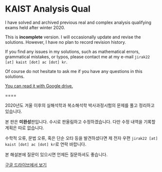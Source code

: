 # KAIST Analysis Qual

I have solved and archived previous real and complex analysis qualifying exams held after winter 2020. 

This is **incomplete** version. I will occasionally update and revise the solutions. However, I have no plan to record revision history.

If you find any issues in my solutions, such as mathematical errors, grammatical mistakes, or typos, please contact me at my e-mail `jirak22 [at] kaist [dot] ac [dot] kr`.

Of course do not hesitate to ask me if you have any questions in this solutions.

[You can read it with Google drive.](https://drive.google.com/file/d/1FPv-3Yx2sb0-YJW-C2CgSMHMpbEvh7-2/view?usp=sharing)

====

2020년도 겨울 이후의 실해석학과 복소해석학 박사과정시험의 문제를 풀고 정리하고 있습니다. 

본 판은 **미완성**판입니다. 수시로 판올림하고 수정하겠습니다. 다만 수정 내역을 기록할 계획은 따로 없습니다.

수학적 오류, 문법 오류, 혹은 단순 오타 등을 발견하셨다면 제 전자 우편 `jirak22 [at] kaist [dot] ac [dot] kr`로 연락 바랍니다.

본 해설본에 질문이 있으시면 언제든 질문하셔도 좋습니다.

[구글 드라이브에서 보기](https://drive.google.com/file/d/1FPv-3Yx2sb0-YJW-C2CgSMHMpbEvh7-2/view?usp=sharing)
